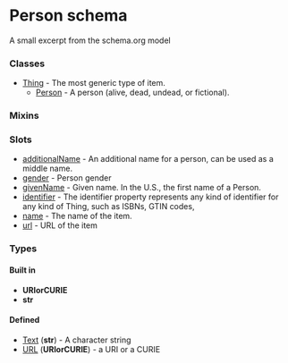 
# Person schema


A small excerpt from the schema.org model


### Classes

 * [Thing](Thing.md) - The most generic type of item.
     * [Person](Person.md) - A person (alive, dead, undead, or fictional).

### Mixins


### Slots

 * [additionalName](additionalName.md) - An additional name for a person, can be used as a middle name.
 * [gender](gender.md) - Person gender
 * [givenName](givenName.md) - Given name. In the U.S., the first name of a Person.
 * [identifier](identifier.md) - The identifier property represents any kind of identifier for any kind of Thing, such as ISBNs, GTIN codes,
 * [name](name.md) - The name of the item.
 * [url](url.md) - URL of the item

### Types


#### Built in

 * **URIorCURIE**
 * **str**

#### Defined

 * [Text](types/Text.md)  (**str**)  - A character string
 * [URL](types/URL.md)  (**URIorCURIE**)  - a URI or a CURIE
